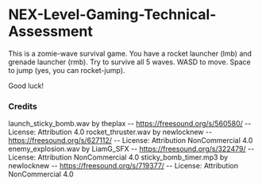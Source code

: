 # NEX-Level-Gaming-Technical-Assessment

This is a zomie-wave survival game. You have a rocket launcher (lmb) and grenade launcher (rmb). Try to survive all 5 waves. WASD to move. Space to jump (yes, you can rocket-jump).

Good luck!

### Credits

launch_sticky_bomb.wav by theplax -- https://freesound.org/s/560580/ -- License: Attribution 4.0
rocket_thruster.wav by newlocknew -- https://freesound.org/s/627112/ -- License: Attribution NonCommercial 4.0
enemy_explosion.wav by LiamG_SFX -- https://freesound.org/s/322479/ -- License: Attribution NonCommercial 4.0
sticky_bomb_timer.mp3 by newlocknew -- https://freesound.org/s/719377/ -- License: Attribution NonCommercial 4.0
